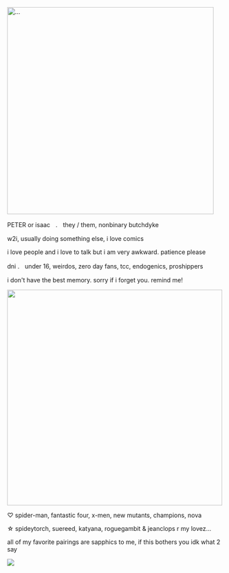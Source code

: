 <img align="center" width="480" src="https://files.catbox.moe/v92k3v.webp" alt="...">

PETER or isaacㅤ.ㅤthey / them, nonbinary butchdyke

w2i, usually doing something else, i love comics

i love people and i love to talk but i am very awkward. patience please

dni .ㅤunder 16, weirdos,  zero day fans, tcc, endogenics,  proshippers

i don't have the best memory. sorry if i forget you. remind me!

<img align="center" width="500" src="https://files.catbox.moe/mhr5mv.webp">


♡ spider-man, fantastic four, x-men, new mutants, champions, nova 

☆ spideytorch, suereed, katyana, roguegambit & jeanclops r my lovez...

all of my favorite pairings are sapphics to me, if this bothers you idk what 2 say

<img align ="center" src="https://files.catbox.moe/j371nr.webp">
